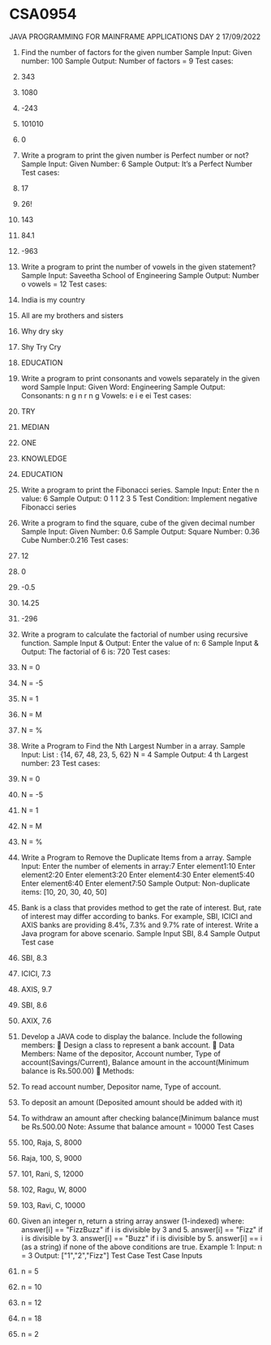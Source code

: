 # CSA0954

JAVA PROGRAMMING FOR MAINFRAME APPLICATIONS                      DAY 2                                                                              17/09/2022


1. Find the number of factors for the given number
Sample Input:
Given number: 100
Sample Output:
Number of factors = 9
Test cases:
1. 343
2. 1080
3. -243
4. 101010
5. 0



2. Write a program to print the given number is Perfect number or not?
Sample Input:
Given Number: 6
Sample Output:
It’s a Perfect Number 
Test cases:
1. 17
2. 26!
3. 143
4. 84.1
5. -963




3. Write a program to print the number of vowels in the given statement?
Sample Input:
Saveetha School of Engineering
Sample Output:
Number o vowels = 12 
Test cases:
1. India is my country
2. All are my brothers and sisters
3. Why dry sky
4. Shy Try Cry
5. EDUCATION




4. Write a program to print consonants and vowels separately in the given word
Sample Input:
Given Word: Engineering
Sample Output:
Consonants: n g n r n g
Vowels: e i e ei
Test cases:
1. TRY
2. MEDIAN
3. ONE
4. KNOWLEDGE
5. EDUCATION



5. Write a program to print the Fibonacci series.
Sample Input:
Enter the n value: 6
Sample Output:
0 1 1 2 3 5
Test Condition: Implement negative Fibonacci series




6. Write a program to find the square, cube of the given decimal number
Sample Input:
Given Number: 0.6
Sample Output:
Square Number: 0.36
Cube Number:0.216
Test cases:
1. 12
2. 0 
3. -0.5
4. 14.25
5. -296




7. Write a program to calculate the factorial of number using recursive function.
Sample Input & Output:
Enter the value of n: 6
Sample Input & Output:
The factorial of 6 is: 720
Test cases:
1. N = 0
2. N = -5
3. N = 1
4. N = M
5. N = %




8. Write a Program to Find the Nth Largest Number in a array.
Sample Input:
List : {14, 67, 48, 23, 5, 62}
N = 4
Sample Output:
4
th Largest number: 23
Test cases:
1. N = 0
2. N = -5
3. N = 1
4. N = M
5. N = %




9. Write a Program to Remove the Duplicate Items from a array.
Sample Input:
Enter the number of elements in array:7
Enter element1:10
Enter element2:20
Enter element3:20
Enter element4:30
Enter element5:40
Enter element6:40
Enter element7:50
Sample Output:
Non-duplicate items:
[10, 20, 30, 40, 50]




10. Bank is a class that provides method to get the rate of interest. But, rate of interest may differ according to 
banks. For example, SBI, ICICI and AXIS banks are providing 8.4%, 7.3% and 9.7% rate of interest. 
Write a Java program for above scenario.
Sample Input 
SBI, 8.4
Sample Output 
Test case 
1. SBI, 8.3
2. ICICI, 7.3
3. AXIS, 9.7
4. SBI, 8.6
5. AXIX, 7.6




11. Develop a JAVA code to display the balance. Include the following members: 
 Design a class to represent a bank account.
 Data Members: Name of the depositor, Account number, Type of 
account(Savings/Current), Balance amount in the account(Minimum balance is Rs.500.00) 
 Methods: 
1. To read account number, Depositor name, Type of account.
2. To deposit an amount (Deposited amount should be added with it) 
3. To withdraw an amount after checking balance(Minimum balance must be Rs.500.00
Note: Assume that balance amount = 10000
Test Cases
1. 100, Raja, S, 8000
2. Raja, 100, S, 9000
3. 101, Rani, S, 12000
4. 102, Ragu, W, 8000
5. 103, Ravi, C, 10000




12. Given an integer n, return a string array answer (1-indexed) where:
answer[i] == "FizzBuzz" if i is divisible by 3 and 5.
answer[i] == "Fizz" if i is divisible by 3.
answer[i] == "Buzz" if i is divisible by 5.
answer[i] == i (as a string) if none of the above conditions are true.
Example 1:
Input: n = 3
Output: ["1","2","Fizz"]
Test Case
Test Case Inputs
1. n = 5
2. n = 10
3. n = 12
4. n = 18
5. n = 2
